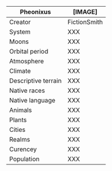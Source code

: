 Pheonixus      | [IMAGE]            
---------------|---------------
Creator | FictionSmith
System  | XXX     
Moons | XXX
Orbital period | XXX
Atmosphere | XXX
Climate | XXX
Descriptive terrain | XXX
Native races | XXX
Native language | XXX
Animals | XXX
Plants | XXX
Cities | XXX
Realms | XXX
Curencey | XXX
Population | XXX 
